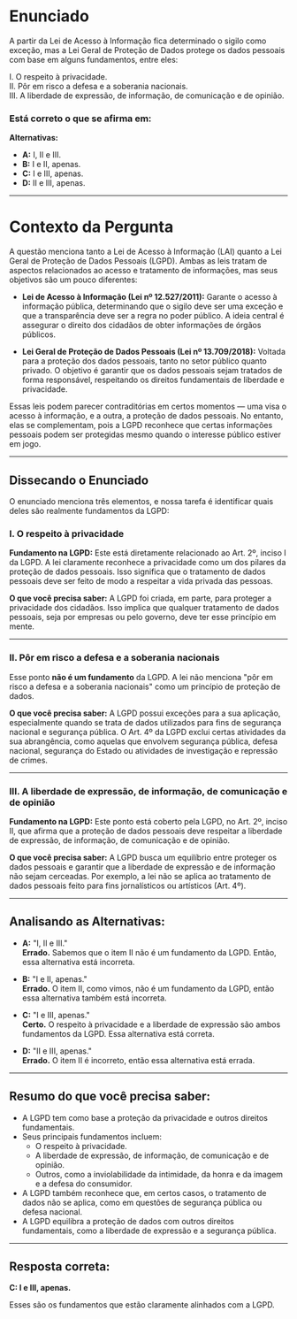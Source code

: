 # Enunciado

A partir da Lei de Acesso à Informação fica determinado o sigilo como exceção, mas a Lei Geral de Proteção de Dados protege os dados pessoais com base em alguns fundamentos, entre eles:

I. O respeito à privacidade.  
II. Pôr em risco a defesa e a soberania nacionais.  
III. A liberdade de expressão, de informação, de comunicação e de opinião.

### Está correto o que se afirma em:

**Alternativas:**

- **A:** I, II e III.  
- **B:** I e II, apenas.  
- **C:** I e III, apenas.  
- **D:** II e III, apenas.

---

# Contexto da Pergunta

A questão menciona tanto a Lei de Acesso à Informação (LAI) quanto a Lei Geral de Proteção de Dados Pessoais (LGPD). Ambas as leis tratam de aspectos relacionados ao acesso e tratamento de informações, mas seus objetivos são um pouco diferentes:

- **Lei de Acesso à Informação (Lei nº 12.527/2011):** Garante o acesso à informação pública, determinando que o sigilo deve ser uma exceção e que a transparência deve ser a regra no poder público. A ideia central é assegurar o direito dos cidadãos de obter informações de órgãos públicos.
  
- **Lei Geral de Proteção de Dados Pessoais (Lei nº 13.709/2018):** Voltada para a proteção dos dados pessoais, tanto no setor público quanto privado. O objetivo é garantir que os dados pessoais sejam tratados de forma responsável, respeitando os direitos fundamentais de liberdade e privacidade.

Essas leis podem parecer contraditórias em certos momentos — uma visa o acesso à informação, e a outra, a proteção de dados pessoais. No entanto, elas se complementam, pois a LGPD reconhece que certas informações pessoais podem ser protegidas mesmo quando o interesse público estiver em jogo.

---

## Dissecando o Enunciado

O enunciado menciona três elementos, e nossa tarefa é identificar quais deles são realmente fundamentos da LGPD:

### I. O respeito à privacidade

**Fundamento na LGPD:** Este está diretamente relacionado ao Art. 2º, inciso I da LGPD. A lei claramente reconhece a privacidade como um dos pilares da proteção de dados pessoais. Isso significa que o tratamento de dados pessoais deve ser feito de modo a respeitar a vida privada das pessoas.

**O que você precisa saber:** A LGPD foi criada, em parte, para proteger a privacidade dos cidadãos. Isso implica que qualquer tratamento de dados pessoais, seja por empresas ou pelo governo, deve ter esse princípio em mente.

---

### II. Pôr em risco a defesa e a soberania nacionais

Esse ponto **não é um fundamento** da LGPD. A lei não menciona "pôr em risco a defesa e a soberania nacionais" como um princípio de proteção de dados.

**O que você precisa saber:** A LGPD possui exceções para a sua aplicação, especialmente quando se trata de dados utilizados para fins de segurança nacional e segurança pública. O Art. 4º da LGPD exclui certas atividades da sua abrangência, como aquelas que envolvem segurança pública, defesa nacional, segurança do Estado ou atividades de investigação e repressão de crimes. 

---

### III. A liberdade de expressão, de informação, de comunicação e de opinião

**Fundamento na LGPD:** Este ponto está coberto pela LGPD, no Art. 2º, inciso II, que afirma que a proteção de dados pessoais deve respeitar a liberdade de expressão, de informação, de comunicação e de opinião.

**O que você precisa saber:** A LGPD busca um equilíbrio entre proteger os dados pessoais e garantir que a liberdade de expressão e de informação não sejam cerceadas. Por exemplo, a lei não se aplica ao tratamento de dados pessoais feito para fins jornalísticos ou artísticos (Art. 4º).

---

## Analisando as Alternativas:

- **A:** "I, II e III."  
  **Errado.** Sabemos que o item II não é um fundamento da LGPD. Então, essa alternativa está incorreta.
  
- **B:** "I e II, apenas."  
  **Errado.** O item II, como vimos, não é um fundamento da LGPD, então essa alternativa também está incorreta.
  
- **C:** "I e III, apenas."  
  **Certo.** O respeito à privacidade e a liberdade de expressão são ambos fundamentos da LGPD. Essa alternativa está correta.
  
- **D:** "II e III, apenas."  
  **Errado.** O item II é incorreto, então essa alternativa está errada.

---

## Resumo do que você precisa saber:

- A LGPD tem como base a proteção da privacidade e outros direitos fundamentais.
- Seus principais fundamentos incluem:
  - O respeito à privacidade.
  - A liberdade de expressão, de informação, de comunicação e de opinião.
  - Outros, como a inviolabilidade da intimidade, da honra e da imagem e a defesa do consumidor.
- A LGPD também reconhece que, em certos casos, o tratamento de dados não se aplica, como em questões de segurança pública ou defesa nacional.
- A LGPD equilibra a proteção de dados com outros direitos fundamentais, como a liberdade de expressão e a segurança pública.

---

## Resposta correta:
**C: I e III, apenas.**

Esses são os fundamentos que estão claramente alinhados com a LGPD.
